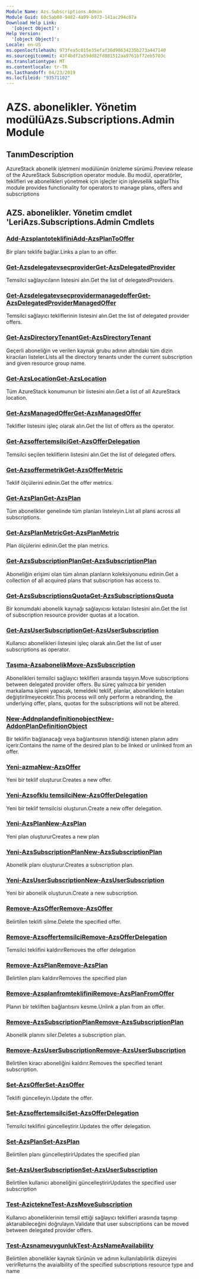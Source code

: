 ```yaml
---
Module Name: Azs.Subscriptions.Admin
Module Guid: 60c5ab08-9482-4a99-b973-141ac294c07a
Download Help Link:
  '[object Object]': 
Help Version:
  '[object Object]': 
Locale: en-US
ms.openlocfilehash: 973fea5c015e35efaf36d98634235b273a447140
ms.sourcegitcommit: 43f4bdf2a59dd82fd881512aa9761bf72eb5703c
ms.translationtype: MT
ms.contentlocale: tr-TR
ms.lasthandoff: 04/23/2019
ms.locfileid: "93571102"
---
```

# <span data-ttu-id="164b0-101">AZS. abonelikler. Yönetim modülü</span><span class="sxs-lookup"><span data-stu-id="164b0-101">Azs.Subscriptions.Admin Module</span></span>
## <span data-ttu-id="164b0-102">Tanım</span><span class="sxs-lookup"><span data-stu-id="164b0-102">Description</span></span>
<span data-ttu-id="164b0-103">AzureStack abonelik işletmeni modülünün önizleme sürümü.</span><span class="sxs-lookup"><span data-stu-id="164b0-103">Preview release of the AzureStack Subscription operator module.</span></span>  <span data-ttu-id="164b0-104">Bu modül, operatörler, teklifleri ve abonelikleri yönetmek için işleçler için işlevsellik sağlar</span><span class="sxs-lookup"><span data-stu-id="164b0-104">This module provides functionality for operators to manage plans, offers and subscriptions</span></span>

## <span data-ttu-id="164b0-105">AZS. abonelikler. Yönetim cmdlet 'Leri</span><span class="sxs-lookup"><span data-stu-id="164b0-105">Azs.Subscriptions.Admin Cmdlets</span></span>
### [<span data-ttu-id="164b0-106">Add-Azsplantoteklifini</span><span class="sxs-lookup"><span data-stu-id="164b0-106">Add-AzsPlanToOffer</span></span>](Add-AzsPlanToOffer.md)
<span data-ttu-id="164b0-107">Bir planı teklife bağlar.</span><span class="sxs-lookup"><span data-stu-id="164b0-107">Links a plan to an offer.</span></span>

### [<span data-ttu-id="164b0-108">Get-Azsdelegatevseçprovider</span><span class="sxs-lookup"><span data-stu-id="164b0-108">Get-AzsDelegatedProvider</span></span>](Get-AzsDelegatedProvider.md)
<span data-ttu-id="164b0-109">Temsilci sağlayıcıların listesini alın.</span><span class="sxs-lookup"><span data-stu-id="164b0-109">Get the list of delegatedProviders.</span></span>

### [<span data-ttu-id="164b0-110">Get-Azsdelegatevseçprovidermanagedoffer</span><span class="sxs-lookup"><span data-stu-id="164b0-110">Get-AzsDelegatedProviderManagedOffer</span></span>](Get-AzsDelegatedProviderManagedOffer.md)
<span data-ttu-id="164b0-111">Temsilci sağlayıcı tekliflerinin listesini alın.</span><span class="sxs-lookup"><span data-stu-id="164b0-111">Get the list of delegated provider offers.</span></span>

### [<span data-ttu-id="164b0-112">Get-AzsDirectoryTenant</span><span class="sxs-lookup"><span data-stu-id="164b0-112">Get-AzsDirectoryTenant</span></span>](Get-AzsDirectoryTenant.md)
<span data-ttu-id="164b0-113">Geçerli aboneliğin ve verilen kaynak grubu adının altındaki tüm dizin kiracıları listeler.</span><span class="sxs-lookup"><span data-stu-id="164b0-113">Lists all the directory tenants under the current subscription and given resource group name.</span></span>

### [<span data-ttu-id="164b0-114">Get-AzsLocation</span><span class="sxs-lookup"><span data-stu-id="164b0-114">Get-AzsLocation</span></span>](Get-AzsLocation.md)
<span data-ttu-id="164b0-115">Tüm AzureStack konumunun bir listesini alın.</span><span class="sxs-lookup"><span data-stu-id="164b0-115">Get a list of all AzureStack location.</span></span>

### [<span data-ttu-id="164b0-116">Get-AzsManagedOffer</span><span class="sxs-lookup"><span data-stu-id="164b0-116">Get-AzsManagedOffer</span></span>](Get-AzsManagedOffer.md)
<span data-ttu-id="164b0-117">Teklifler listesini işleç olarak alın.</span><span class="sxs-lookup"><span data-stu-id="164b0-117">Get the list of offers as the operator.</span></span>

### [<span data-ttu-id="164b0-118">Get-Azsoffertemsilci</span><span class="sxs-lookup"><span data-stu-id="164b0-118">Get-AzsOfferDelegation</span></span>](Get-AzsOfferDelegation.md)
<span data-ttu-id="164b0-119">Temsilci seçilen tekliflerin listesini alın.</span><span class="sxs-lookup"><span data-stu-id="164b0-119">Get the list of delegated offers.</span></span>

### [<span data-ttu-id="164b0-120">Get-Azsoffermetrik</span><span class="sxs-lookup"><span data-stu-id="164b0-120">Get-AzsOfferMetric</span></span>](Get-AzsOfferMetric.md)
<span data-ttu-id="164b0-121">Teklif ölçülerini edinin.</span><span class="sxs-lookup"><span data-stu-id="164b0-121">Get the offer metrics.</span></span>

### [<span data-ttu-id="164b0-122">Get-AzsPlan</span><span class="sxs-lookup"><span data-stu-id="164b0-122">Get-AzsPlan</span></span>](Get-AzsPlan.md)
<span data-ttu-id="164b0-123">Tüm abonelikler genelinde tüm planları listeleyin.</span><span class="sxs-lookup"><span data-stu-id="164b0-123">List all plans across all subscriptions.</span></span>

### [<span data-ttu-id="164b0-124">Get-AzsPlanMetric</span><span class="sxs-lookup"><span data-stu-id="164b0-124">Get-AzsPlanMetric</span></span>](Get-AzsPlanMetric.md)
<span data-ttu-id="164b0-125">Plan ölçülerini edinin.</span><span class="sxs-lookup"><span data-stu-id="164b0-125">Get the plan metrics.</span></span>

### [<span data-ttu-id="164b0-126">Get-AzsSubscriptionPlan</span><span class="sxs-lookup"><span data-stu-id="164b0-126">Get-AzsSubscriptionPlan</span></span>](Get-AzsSubscriptionPlan.md)
<span data-ttu-id="164b0-127">Aboneliğin erişimi olan tüm alınan planların koleksiyonunu edinin.</span><span class="sxs-lookup"><span data-stu-id="164b0-127">Get a collection of all acquired plans that subscription has access to.</span></span>

### [<span data-ttu-id="164b0-128">Get-AzsSubscriptionsQuota</span><span class="sxs-lookup"><span data-stu-id="164b0-128">Get-AzsSubscriptionsQuota</span></span>](Get-AzsSubscriptionsQuota.md)
<span data-ttu-id="164b0-129">Bir konumdaki abonelik kaynağı sağlayıcısı kotaları listesini alın.</span><span class="sxs-lookup"><span data-stu-id="164b0-129">Get the list of subscription resource provider quotas at a location.</span></span>

### [<span data-ttu-id="164b0-130">Get-AzsUserSubscription</span><span class="sxs-lookup"><span data-stu-id="164b0-130">Get-AzsUserSubscription</span></span>](Get-AzsUserSubscription.md)
<span data-ttu-id="164b0-131">Kullanıcı abonelikleri listesini işleç olarak alın.</span><span class="sxs-lookup"><span data-stu-id="164b0-131">Get the list of user subscriptions as operator.</span></span>

### [<span data-ttu-id="164b0-132">Taşıma-Azsabonelik</span><span class="sxs-lookup"><span data-stu-id="164b0-132">Move-AzsSubscription</span></span>](Move-AzsSubscription.md)
<span data-ttu-id="164b0-133">Abonelikleri temsilci sağlayıcı teklifleri arasında taşıyın.</span><span class="sxs-lookup"><span data-stu-id="164b0-133">Move subscriptions between delegated provider offers.</span></span>
<span data-ttu-id="164b0-134">Bu süreç yalnızca bir yeniden markalama işlemi yapacak, temeldeki teklif, planlar, aboneliklerin kotaları değiştirilmeyecektir.</span><span class="sxs-lookup"><span data-stu-id="164b0-134">This process will only perform a rebranding, the underlying offer, plans, quotas for the subscriptions will not be altered.</span></span>

### [<span data-ttu-id="164b0-135">New-Addnplandefinitionobject</span><span class="sxs-lookup"><span data-stu-id="164b0-135">New-AddonPlanDefinitionObject</span></span>](New-AddonPlanDefinitionObject.md)
<span data-ttu-id="164b0-136">Bir teklifin bağlanacağı veya bağlantısının istendiği istenen planın adını içerir.</span><span class="sxs-lookup"><span data-stu-id="164b0-136">Contains the name of the desired plan to be linked or unlinked from an offer.</span></span>

### [<span data-ttu-id="164b0-137">Yeni-azma</span><span class="sxs-lookup"><span data-stu-id="164b0-137">New-AzsOffer</span></span>](New-AzsOffer.md)
<span data-ttu-id="164b0-138">Yeni bir teklif oluşturur.</span><span class="sxs-lookup"><span data-stu-id="164b0-138">Creates a new offer.</span></span>

### [<span data-ttu-id="164b0-139">Yeni-Azsofklu temsilci</span><span class="sxs-lookup"><span data-stu-id="164b0-139">New-AzsOfferDelegation</span></span>](New-AzsOfferDelegation.md)
<span data-ttu-id="164b0-140">Yeni bir teklif temsilcisi oluşturun.</span><span class="sxs-lookup"><span data-stu-id="164b0-140">Create a new offer delegation.</span></span>

### [<span data-ttu-id="164b0-141">Yeni-AzsPlan</span><span class="sxs-lookup"><span data-stu-id="164b0-141">New-AzsPlan</span></span>](New-AzsPlan.md)
<span data-ttu-id="164b0-142">Yeni plan oluşturur</span><span class="sxs-lookup"><span data-stu-id="164b0-142">Creates a new plan</span></span>

### [<span data-ttu-id="164b0-143">Yeni-AzsSubscriptionPlan</span><span class="sxs-lookup"><span data-stu-id="164b0-143">New-AzsSubscriptionPlan</span></span>](New-AzsSubscriptionPlan.md)
<span data-ttu-id="164b0-144">Abonelik planı oluşturur.</span><span class="sxs-lookup"><span data-stu-id="164b0-144">Creates a subscription plan.</span></span>

### [<span data-ttu-id="164b0-145">Yeni-AzsUserSubscription</span><span class="sxs-lookup"><span data-stu-id="164b0-145">New-AzsUserSubscription</span></span>](New-AzsUserSubscription.md)
<span data-ttu-id="164b0-146">Yeni bir abonelik oluşturun.</span><span class="sxs-lookup"><span data-stu-id="164b0-146">Create a new subscription.</span></span>

### [<span data-ttu-id="164b0-147">Remove-AzsOffer</span><span class="sxs-lookup"><span data-stu-id="164b0-147">Remove-AzsOffer</span></span>](Remove-AzsOffer.md)
<span data-ttu-id="164b0-148">Belirtilen teklifi silme.</span><span class="sxs-lookup"><span data-stu-id="164b0-148">Delete the specified offer.</span></span>

### [<span data-ttu-id="164b0-149">Remove-Azsoffertemsilci</span><span class="sxs-lookup"><span data-stu-id="164b0-149">Remove-AzsOfferDelegation</span></span>](Remove-AzsOfferDelegation.md)
<span data-ttu-id="164b0-150">Temsilci teklifini kaldırır</span><span class="sxs-lookup"><span data-stu-id="164b0-150">Removes the offer delegation</span></span>

### [<span data-ttu-id="164b0-151">Remove-AzsPlan</span><span class="sxs-lookup"><span data-stu-id="164b0-151">Remove-AzsPlan</span></span>](Remove-AzsPlan.md)
<span data-ttu-id="164b0-152">Belirtilen planı kaldırır</span><span class="sxs-lookup"><span data-stu-id="164b0-152">Removes the specified plan</span></span>

### [<span data-ttu-id="164b0-153">Remove-Azsplanfromteklifini</span><span class="sxs-lookup"><span data-stu-id="164b0-153">Remove-AzsPlanFromOffer</span></span>](Remove-AzsPlanFromOffer.md)
<span data-ttu-id="164b0-154">Planın bir tekliften bağlantısını kesme.</span><span class="sxs-lookup"><span data-stu-id="164b0-154">Unlink a plan from an offer.</span></span>

### [<span data-ttu-id="164b0-155">Remove-AzsSubscriptionPlan</span><span class="sxs-lookup"><span data-stu-id="164b0-155">Remove-AzsSubscriptionPlan</span></span>](Remove-AzsSubscriptionPlan.md)
<span data-ttu-id="164b0-156">Abonelik planını siler.</span><span class="sxs-lookup"><span data-stu-id="164b0-156">Deletes a subscription plan.</span></span>

### [<span data-ttu-id="164b0-157">Remove-AzsUserSubscription</span><span class="sxs-lookup"><span data-stu-id="164b0-157">Remove-AzsUserSubscription</span></span>](Remove-AzsUserSubscription.md)
<span data-ttu-id="164b0-158">Belirtilen kiracı aboneliğini kaldırır.</span><span class="sxs-lookup"><span data-stu-id="164b0-158">Removes the specified tenant subscription.</span></span>

### [<span data-ttu-id="164b0-159">Set-AzsOffer</span><span class="sxs-lookup"><span data-stu-id="164b0-159">Set-AzsOffer</span></span>](Set-AzsOffer.md)
<span data-ttu-id="164b0-160">Teklifi güncelleyin.</span><span class="sxs-lookup"><span data-stu-id="164b0-160">Update the offer.</span></span>

### [<span data-ttu-id="164b0-161">Set-Azsoffertemsilci</span><span class="sxs-lookup"><span data-stu-id="164b0-161">Set-AzsOfferDelegation</span></span>](Set-AzsOfferDelegation.md)
<span data-ttu-id="164b0-162">Temsilci teklifini güncelleştirir.</span><span class="sxs-lookup"><span data-stu-id="164b0-162">Updates the offer delegation.</span></span>

### [<span data-ttu-id="164b0-163">Set-AzsPlan</span><span class="sxs-lookup"><span data-stu-id="164b0-163">Set-AzsPlan</span></span>](Set-AzsPlan.md)
<span data-ttu-id="164b0-164">Belirtilen planı güncelleştirir</span><span class="sxs-lookup"><span data-stu-id="164b0-164">Updates the specified plan</span></span>

### [<span data-ttu-id="164b0-165">Set-AzsUserSubscription</span><span class="sxs-lookup"><span data-stu-id="164b0-165">Set-AzsUserSubscription</span></span>](Set-AzsUserSubscription.md)
<span data-ttu-id="164b0-166">Belirtilen kullanıcı aboneliğini güncelleştirir</span><span class="sxs-lookup"><span data-stu-id="164b0-166">Updates the specified user subscription</span></span>

### [<span data-ttu-id="164b0-167">Test-Aziçtekne</span><span class="sxs-lookup"><span data-stu-id="164b0-167">Test-AzsMoveSubscription</span></span>](Test-AzsMoveSubscription.md)
<span data-ttu-id="164b0-168">Kullanıcı aboneliklerinin temsil ettiği sağlayıcı teklifleri arasında taşınıp aktarıabileceğini doğrulayın.</span><span class="sxs-lookup"><span data-stu-id="164b0-168">Validate that user subscriptions can be moved between delegated provider offers.</span></span>

### [<span data-ttu-id="164b0-169">Test-Azsnameuygunluk</span><span class="sxs-lookup"><span data-stu-id="164b0-169">Test-AzsNameAvailability</span></span>](Test-AzsNameAvailability.md)
<span data-ttu-id="164b0-170">Belirtilen abonelikler kaynak türünün ve adının kullanılabilirlik düzeyini verir</span><span class="sxs-lookup"><span data-stu-id="164b0-170">Returns the avaialbility of the specified subscriptions resource type and name</span></span>

